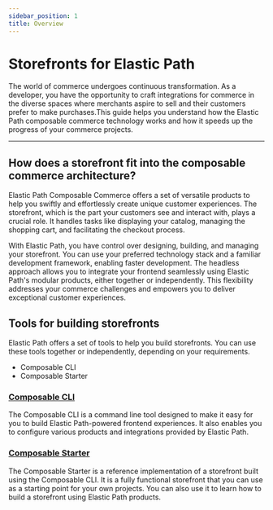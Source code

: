 ```yaml
---
sidebar_position: 1
title: Overview
---
```


# Storefronts for Elastic Path

The world of commerce undergoes continuous transformation. As a developer, you have the opportunity to craft integrations for commerce in the diverse spaces where merchants aspire to sell and their customers prefer to make purchases.This guide helps you understand how the Elastic Path composable commerce technology works and how it speeds up the progress of your commerce projects.

---

## How does a storefront fit into the composable commerce architecture?

Elastic Path Composable Commerce offers a set of versatile products to help you swiftly and effortlessly create unique customer experiences. The storefront, which is the part your customers see and interact with, plays a crucial role. It handles tasks like displaying your catalog, managing the shopping cart, and facilitating the checkout process.

With Elastic Path, you have control over designing, building, and managing your storefront. You can use your preferred technology stack and a familiar development framework, enabling faster development. The headless approach allows you to integrate your frontend seamlessly using Elastic Path's modular products, either together or independently. This flexibility addresses your commerce challenges and empowers you to deliver exceptional customer experiences.


## Tools for building storefronts

Elastic Path offers a set of tools to help you build storefronts. You can use these tools together or independently, depending on your requirements.

- Composable CLI
- Composable Starter

### [Composable CLI](/docs/composable-cli/installation)

The Composable CLI is a command line tool designed to make it easy for you to build Elastic Path-powered frontend experiences. It also enables you to configure various products and integrations provided by Elastic Path.

### [Composable Starter](/docs/composable-starter/storefront-starter)

The Composable Starter is a reference implementation of a storefront built using the Composable CLI. It is a fully functional storefront that you can use as a starting point for your own projects. You can also use it to learn how to build a storefront using Elastic Path products.